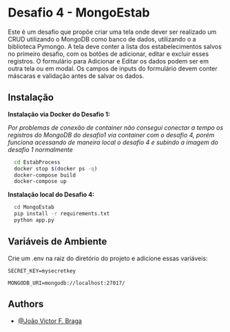 
# Desafio 4 - MongoEstab

Este é um desafio que propõe criar uma tela onde dever ser realizado um CRUD utilizando o MongoDB como banco de dados, utilizando o a biblioteca Pymongo. 
A tela deve conter a lista dos estabelecimentos salvos no primeiro desafio, com os botões de adicionar, editar e excluir esses registros. 
O formulário para Adicionar e Editar os dados podem ser em outra tela ou em modal. Os campos de inputs do formulário devem conter máscaras e validação antes de salvar os dados.  

## Instalação


**Instalação via Docker do Desafio 1:**


*Por problemas de conexão de container não consegui conectar a tempo os registros do MongoDB do desafio1 via container com o desafio 4, porém funciona acessando de maneira local o desafio 4 e subindo a imagem do desafio 1 normalmente*

```bash
  cd EstabProcess
  docker stop $(docker ps -q) 
  docker-compose build
  docker-compose up
```


**Instalação local do Desafio 4:**

```bash
  cd MongoEstab
  pip install -r requirements.txt
  python app.py
```


## Variáveis de Ambiente

Crie um .env na raiz do diretório do projeto e adicione essas variáveis:

``SECRET_KEY=mysecretkey``

``MONGODB_URI=mongodb://localhost:27017/`` 


    
## Authors

- [@João Victor F. Braga](https://www.linkedin.com/in/d3moon)

